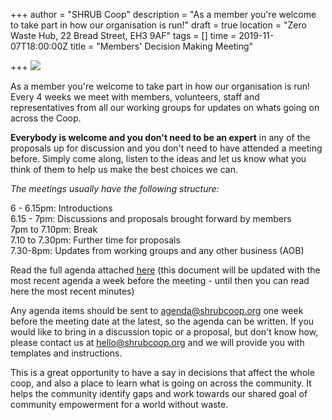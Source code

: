 +++
author = "SHRUB Coop"
description = "As a member you're welcome to take part in how our organisation is run!"
draft = true
location = "Zero Waste Hub, 22 Bread Street, EH3 9AF"
tags = []
time = 2019-11-07T18:00:00Z
title = "Members' Decision Making Meeting"

+++
![](https://res.cloudinary.com/shrub-co-op/image/upload/v1568674342/shrubcoop.org/media/Members_Decision_Making_Meeting_e20g8w.png)

As a member you're welcome to take part in how our organisation is run! Every 4 weeks we meet with members, volunteers, staff and representatives from all our working groups for updates on whats going on across the Coop.

**Everybody is welcome and you don't need to be an expert** in any of the proposals up for discussion and you don't need to have attended a meeting before. Simply come along, listen to the ideas and let us know what you think of them to help us make the best choices we can.

_The meetings usually have the following structure:_

6 - 6.15pm: Introductions  
6\.15 - 7pm: Discussions and proposals brought forward by members  
7pm to 7.10pm: Break  
7\.10 to 7.30pm: Further time for proposals  
7\.30-8pm: Updates from working groups and any other business (AOB)

Read the full agenda attached [here](https://docs.google.com/document/d/1zrp56V499D4oe-fUG8jnkEaHt-0Kzt5wRdLCNwMRD5Q/edit?usp=sharing) (this document will be updated with the most recent agenda a week before the meeting - until then you can read here the most recent minutes)

Any agenda items should be sent to [agenda@shrubcoop.org]() one week before the meeting date at the latest, so the agenda can be written. If you would like to bring in a discussion topic or a proposal, but don't know how, please contact us at [hello@shrubcoop.org](hello@shrubcoop.org) and we will provide you with templates and instructions.

This is a great opportunity to have a say in decisions that affect the whole coop, and also a place to learn what is going on across the community. It helps the community identify gaps and work towards our shared goal of community empowerment for a world without waste.